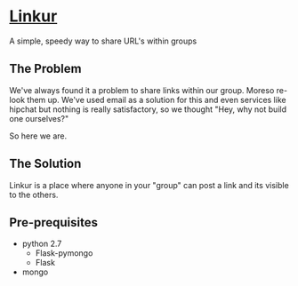 # [Linkur](http://linkur.co.in)
A simple, speedy way to share URL's within groups

## The Problem
We've always found it a problem to share links within our group. Moreso re-look them up. We've used email as a solution for this and even services like hipchat but nothing is really satisfactory, so we thought "Hey, why not build one ourselves?" 

So here we are. 

## The Solution
Linkur is a place where anyone in your "group" can post a link and its visible to the others. 

## Pre-prequisites
* python 2.7
    * Flask-pymongo
    * Flask
* mongo
